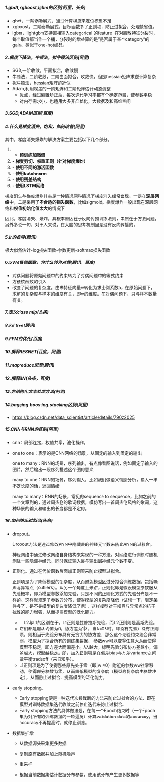 ##### 1.gbdt,xgboost,lgbm的区别(阿里，头条)

* gbdt，一阶泰勒展式，通过计算梯度来定位模型不足
* xgboost，二阶泰勒展式，目标函数多了正则项，防止过拟合，处理缺省值。
* lgbm，lightgbm支持直接输入categorical 的feature  在对离散特征分裂时，每个取值都当作一个桶，分裂时的增益算的是”是否属于某个category“的gain。类似于one-hot编码。  

##### 2.梯度下降法，牛顿法，拟牛顿法区别(阿里)

* SGD,一阶收敛，平面拟合，收敛慢
* 牛顿法，二阶收敛，二阶曲面拟合，收敛快，但是hessian矩阵求逆计算复杂
* 拟牛顿法，hessian矩阵的近似
* Adam,利用梯度的一阶矩阵和二阶矩阵估计动态调整
  * 优点，经过偏置矫正后，每次迭代学习率都有个确定范围，使参数平稳
  * 对内存需求小，也适用大多非凸优化，大数据及和高维空间

##### 3.SGD,ADAM区别(百度)

##### 4.什么是梯度消失，饱和，如何改善(阿里) 

其中，梯度消失爆炸的解决方案主要包括以下几个部分。

1. - **预训练加微调**
2. **- 梯度剪切、权重正则（针对梯度爆炸）**
3. **- 使用不同的激活函数**
4. **- 使用batchnorm**
5. **- 使用残差结构**
6. **- 使用LSTM网络**

梯度消失与梯度爆炸其实是一种情况两种情况下梯度消失经常出现，一是在**深层网络**中，二是采用了**不合适的损失函数**，比如sigmoid。梯度爆炸一般出现在深层网络和**权值初始化值太大**的情况下

因此，梯度消失、爆炸，其根本原因在于反向传播训练法则，本质在于方法问题，另外多说一句，对于人来说，在大脑的思考机制里是没有反向传播的， 

##### 5.lr的推导(腾讯)

极大似然估计-log损失函数-参数更新-softmax损失函数

##### 6.SVM目标函数，为什么转为对偶(腾讯，百度)

* 对偶问题将原始问题中的约束转为了对偶问题中的等式约束
* 方便核函数的引入
* 改变了问题的复杂度。由求特征向量w转化为求比例系数a，在原始问题下，求解的复杂度与样本的维度有关，即w的维度。在对偶问题下，只与样本数量有关。

##### 7.定义class mlp(头条)

##### 8.kd tree(腾讯)

##### 

##### 9.FFM的优化(百度)  

##### 10.解释RESNET(百度，阿里)

##### 11.mapreduce思想(腾讯)

##### 12.解释BN(头条，百度) 

##### 13.非结构化文本处理方法(阿里) 

##### 14.bagging.boosting.stacking区别(阿里)  

* https://blog.csdn.net/data_scientist/article/details/79022025

##### 15.CNN与RNN的区别(阿里)  

* cnn：局部连接，权值共享，池化操作，

* one to one：表示的是CNN网络的场景，从固定的输入到固定的输出

  one to many：RNN的场景，序列输出，有点像看图说话，例如固定了输入的图片，然后输出一段序列描述这个图的意义

  many to one：RNN的场景，序列输入，比如我们做语义情感分析，输入一串不定长度的话，返回情绪

  many to many：RNN的场景，常见的sequence to sequence，比如之前的一个文章到的，通过周杰伦的歌词数据，模仿写出一首周杰伦风格的歌词，这种场景的输入和输出的长度都是不定的。



##### 16.如何防止过拟合(头条) 

* dropout。 

  Dropout方法是通过修改ANN中隐藏层的神经元个数来防止ANN的过拟合。 

  神经网络中通过修改网络自身结构来实现的一种方法。对网络进行训练时随机删除一些隐藏神经元，同时保证输入层与输出层神经元个数不变。

* 正则化。通过在代价函数后面加正则项来防止模型过拟合。

  正则项是为了降低模型的复杂度，从而避免模型区过分拟合训练数据，包括噪声与异常点（outliers）。从另一个角度上来讲，正则化即是假设模型参数服从先验概率，即为模型参数添加先验，只是不同的正则化方式的先验分布是不一样的。这样就规定了参数的分布，使得模型的复杂度降低（试想一下，限定条件多了，是不是模型的复杂度降低了呢），这样模型对于噪声与异常点的抗干扰性的能力增强，从而提高模型的泛化能力。

  *  L2与L1的区别在于，L1正则是拉普拉斯先验，而L2正则则是高斯先验。
  * ​    它们都是服从均值为0，协方差为1|λ。当λ=0λ时，即没有先验）没有正则项，则相当于先验分布具有无穷大的协方差，那么这个先验约束则会非常弱，模型为了拟合所有的训练集数据， 参数ww可以变得任意大从而使得模型不稳定，即方差大而偏差小。λλ越大，标明先验分布协方差越小，偏差越大，模型越稳定。即，加入正则项是在偏差bias与方差variance之间做平衡tradeoff（来自知乎）。 
  * L1正则项是为了使得那些原先处于零（即|w|≈0）附近的参数ww往零移动，使得部分参数为零，从而降低模型的复杂度（模型的复杂度由参数决定），从而防止过拟合，提高模型的泛化能力。  

* early  stopping。

  * Early stopping便是一种迭代次数截断的方法来防止过拟合的方法，即在模型对训练数据集迭代收敛之前停止迭代来防止过拟合。 
  * Early stopping方法的具体做法是，在每一个Epoch结束时（一个Epoch集为对所有的训练数据的一轮遍历）计算validation data的accuracy，当accuracy不再提高时，就停止训练。 

* 数据集扩增

  * 从数据源头采集更多数据

  * 复制原有数据并加上随机噪声
  * 重采样
  * 根据当前数据集估计数据分布参数，使用该分布产生更多数据等